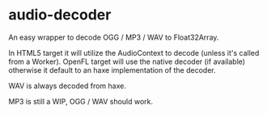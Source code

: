 # audio-decoder

An easy wrapper to decode OGG / MP3 / WAV to Float32Array.

In HTML5 target it will utilize the AudioContext to decode (unless it's called from a Worker). OpenFL target will use the native decoder (if available) otherwise it default to an haxe implementation of the decoder.

WAV is always decoded from haxe.

MP3 is still a WIP, OGG / WAV should work.